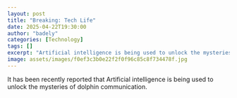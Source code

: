 ```yaml
---
layout: post
title: "Breaking: Tech Life"
date: 2025-04-22T19:30:00
author: "badely"
categories: [Technology]
tags: []
excerpt: "Artificial intelligence is being used to unlock the mysteries of dolphin communication."
image: assets/images/f0ef3c3b0e22f2f0f96c85c8f734478f.jpg
---
```


It has been recently reported that Artificial intelligence is being used to unlock the mysteries of dolphin communication.

